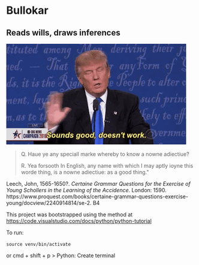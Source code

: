 # Bullokar
## Reads wills, draws inferences 

![Doesn't work](/docs/doesntwork.gif)

> Q. Haue ye any speciall marke whereby to know a nowne adiectiue?
>
> R. Yea forsooth In English, any name with which I may aptly ioyne this worde thing, is a nowne adiectiue: as a good thing."
<figcaption>
Leech, John, 1565-1650?. <cite>Certaine Grammar Questions for the Exercise of Young Schollers in the Learning of the Accidence</cite>. London: 1590. https://www.proquest.com/books/certaine-grammar-questions-exercise-young/docview/2240914814/se-2. B4
</figcaption>

This project was bootstrapped using the method at https://code.visualstudio.com/docs/python/python-tutorial

To run: 

```
source venv/bin/activate  
```

or  cmd + shift + p > Python: Create terminal

